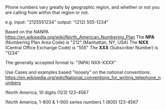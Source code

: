 Phone numbers vary greatly by geographic region, and whether or not you are calling from within that region or not.

e.g.
input: "2125551234"
output: "(212) 555-1234"

Based on the NANPA https://en.wikipedia.org/wiki/North_American_Numbering_Plan
The **NPA** (Numbering Plan Area Code) is "212" (Manhattan, NY, USA)
The **NXX** (Central Office Exchange Code) is "555"
The **XXX** (Subscriber Number) is "1234"

The generally accepted format is:
"(NPA) NXX-XXXX"


Use Cases and examples based "loosely" on the national conventions: https://en.wikipedia.org/wiki/National_conventions_for_writing_telephone_numbers

!North America, 10 digits
(123) 123-4567

!North America, 1-800 & 1-900 series numbers
1 (800) 123-4567
